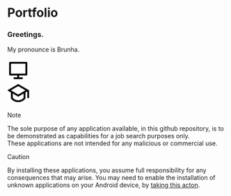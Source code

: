# Portfolio

### Greetings. <br/>

My pronounce is Brunha. <br/>
<!-- https://raw.githubusercontent.com/Brunha/Portfolio/1d87987c4b75a08bdc85588b0e03b0c228690c70/icons/computer-line.svg -->
<img src="/icons/computer-line.svg" height="50" width="50" /> <br/>
<img src="https://raw.githubusercontent.com/Brunha/Portfolio/1d87987c4b75a08bdc85588b0e03b0c228690c70/icons/graduation-cap-line.svg" height="50" width="50" />

>[!NOTE] 
>The sole purpose of any application available, in this github repository, is to be demonstrated as capabilities for a job search purposes only. <br/> 
>These applications are not intended for any malicious or commercial use. </br>

>[!CAUTION]
>By installing these applications, you assume full responsibility for any consequences that may arise. You may need to enable the installation of unknown applications on your Android device, by [taking this acton](https://developer.android.com/studio/publish#publishing-unknown). 